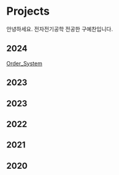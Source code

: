 # Projects

안녕하세요. 전자전기공학 전공한 구예찬입니다. 

## 2024
[Order_System](https://github.com/Gulitter/Order_System)

## 2023

## 2023

## 2022

## 2021

## 2020

<!--
**Gulitter/Gulitter** is a ✨ _special_ ✨ repository because its `README.md` (this file) appears on your GitHub profile.

Here are some ideas to get you started:

- 🔭 I’m currently working on ...
- 🌱 I’m currently learning ...
- 👯 I’m looking to collaborate on ...
- 🤔 I’m looking for help with ...
- 💬 Ask me about ...
- 📫 How to reach me: ...
- 😄 Pronouns: ...
- ⚡ Fun fact: ...
-->
